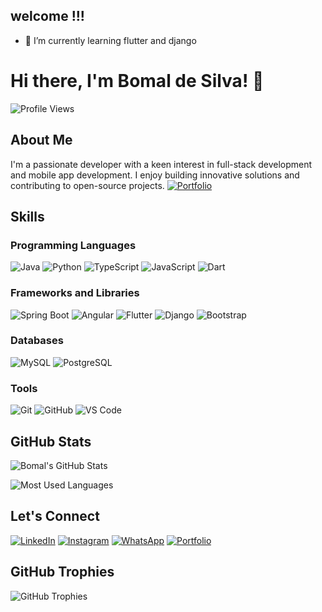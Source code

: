 ## welcome !!!

<!--
**bomaldesilva/bomaldesilva** is a ✨ _special_ ✨ repository because its `README.md` (this file) appears on your GitHub profile.

Here are some ideas to get you started:

- 🔭 I’m currently working on ...
- 🌱 I’m currently learning ...
- 👯 I’m looking to collaborate on ...
- 🤔 I’m looking for help with ...
- 💬 Ask me about ...
- 📫 How to reach me: ...
- 😄 Pronouns: ...
- ⚡ Fun fact: ...
-->
- 🌱 I’m currently learning flutter and django
  
# Hi there, I'm Bomal de Silva! 👋

![Profile Views](https://komarev.com/ghpvc/?username=bomaldesilva&color=blue)

## About Me

I'm a passionate developer with a keen interest in full-stack development and mobile app development. I enjoy building innovative solutions and contributing to open-source projects.
 [![Portfolio](https://img.shields.io/badge/Portfolio-000000?style=for-the-badge&logo=About.me&logoColor=white)](https://bomaldesilva.github.io/Portfolio-1.0/)
## Skills

### Programming Languages
![Java](https://img.shields.io/badge/Java-007396?style=for-the-badge&logo=java&logoColor=white)
![Python](https://img.shields.io/badge/Python-3776AB?style=for-the-badge&logo=python&logoColor=white)
![TypeScript](https://img.shields.io/badge/TypeScript-3178C6?style=for-the-badge&logo=typescript&logoColor=white)
![JavaScript](https://img.shields.io/badge/JavaScript-F7DF1E?style=for-the-badge&logo=javascript&logoColor=black)
![Dart](https://img.shields.io/badge/Dart-0175C2?style=for-the-badge&logo=dart&logoColor=white)

### Frameworks and Libraries
![Spring Boot](https://img.shields.io/badge/Spring%20Boot-6DB33F?style=for-the-badge&logo=spring&logoColor=white)
![Angular](https://img.shields.io/badge/Angular-DD0031?style=for-the-badge&logo=angular&logoColor=white)
![Flutter](https://img.shields.io/badge/Flutter-02569B?style=for-the-badge&logo=flutter&logoColor=white)
![Django](https://img.shields.io/badge/Django-092E20?style=for-the-badge&logo=django&logoColor=white)
![Bootstrap](https://img.shields.io/badge/Bootstrap-7952B3?style=for-the-badge&logo=bootstrap&logoColor=white)


### Databases
![MySQL](https://img.shields.io/badge/MySQL-4479A1?style=for-the-badge&logo=mysql&logoColor=white)
![PostgreSQL](https://img.shields.io/badge/PostgreSQL-4169E1?style=for-the-badge&logo=postgresql&logoColor=white)

### Tools
![Git](https://img.shields.io/badge/Git-F05032?style=for-the-badge&logo=git&logoColor=white)
![GitHub](https://img.shields.io/badge/GitHub-181717?style=for-the-badge&logo=github&logoColor=white)
![VS Code](https://img.shields.io/badge/VS%20Code-007ACC?style=for-the-badge&logo=visual-studio-code&logoColor=white)


## GitHub Stats

![Bomal's GitHub Stats](https://github-readme-stats.vercel.app/api?username=bomaldesilva&show_icons=true&theme=radical)

![Most Used Languages](https://github-readme-stats.vercel.app/api/top-langs/?username=bomaldesilva&theme=dark&layout=compact)

## Let's Connect

[![LinkedIn](https://img.shields.io/badge/LinkedIn-0A66C2?style=for-the-badge&logo=linkedin&logoColor=white)](https://www.linkedin.com/in/bomal-de-silva-419a4630b)
[![Instagram](https://img.shields.io/badge/Instagram-E4405F?style=for-the-badge&logo=instagram&logoColor=white)](https://www.instagram.com/bds_78/?igsh=ejRlcGRzdXU3eTlq#)
[![WhatsApp](https://img.shields.io/badge/WhatsApp-25D366?style=for-the-badge&logo=whatsapp&logoColor=white)](https://api.whatsapp.com/qr/MBRKMWH5HLSKD1?autoload=1&app_absent=0)
[![Portfolio](https://img.shields.io/badge/Portfolio-000000?style=for-the-badge&logo=About.me&logoColor=white)](https://bomaldesilva.github.io/Portfolio-1.0/)


## GitHub Trophies

![GitHub Trophies](https://github-profile-trophy.vercel.app/?username=bomaldesilva&theme=dark)






